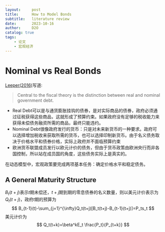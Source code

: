 ```yaml
---
layout:     post
title:      How to Model Bonds
subtitle:   literature review
date:       2023-10-16
author:     D2O
catalog: true
tags:
    - 论文
    - 宏观经济
---
```

# Nominal vs Real Bonds
[Leeper(2016)](https://ideas.repec.org/p/gla/glaewp/2016_01.html)写道:
> Central to the fiscal theory is the distinction between real and nominal government debt.

- Real Debt可以是与通货膨胀挂钩的债券，是对实际商品的债券，政府必须通过征税获得这些商品，这就形成了预算约束。如果政府没有足够的税收能力来获得未偿债务融资所需的商品，最终只能违约。
- Nominal Debt很像政府发行的货币：只是对未来新货币的一种要求。政府可以选择增加税收来获取所需的货币，也可以选择印制新货币。由于名义债务取决于价格水平和债券价格，实际上政府并不面临预算约束
- 欧洲货币联盟成员发行以欧元计价的债务，但由于货币政策由欧洲央行而非各国控制，所以站在成员国的角度，这些债务实际上是真实的。

在动态模型中，宏观政策要完成两项基本任务：确定价格水平和稳定债务。

## A General Maturity Structure

$B_t(t+j)$表示$t$期未偿还，$t+j$期到期的零息债券的名义数量，则以美元计价表示为$Q_t(t+j)$，政府$t$期的预算为
$$
B_{t-1}(t)-\sum_{j=1}^{\infty}Q_t(t+j)[B_t(t+j)-B_{t-1}(t+j)]=P_ts_t
$$
美元计价为
$$
Q_t(t+k)=\beta^kE_t \frac{P_t}{P_{t+k}}
$$